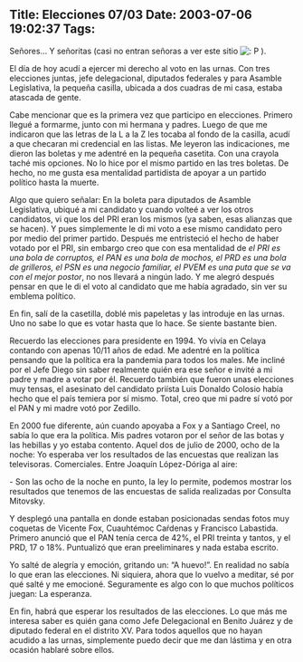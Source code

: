 Title: Elecciones 07/03
Date: 2003-07-06 19:02:37
Tags: 
---
<p>Señores&#8230; Y señoritas (casi no entran señoras a ver este sitio <img alt=": P " src="http://web.archive.org/web/20030719200405/http://www.damog.org/blog/b2-img/smilies/icon_razz.gif"/>).</p>

<p>El día de hoy acudí a ejercer mi derecho al voto en las urnas. Con tres elecciones juntas, jefe delegacional, diputados federales y para Asamble Legislativa, la pequeña casilla, ubicada a dos cuadras de mi casa, estaba atascada de gente.</p>

<p>Cabe mencionar que es la primera vez que participo en elecciones. Primero llegué a formarme, junto con mi hermana y padres. Luego de que me indicaron que las letras de la L a la Z les tocaba al fondo de la casilla, acudí a que checaran mi credencial en las listas. Me leyeron las indicaciones, me dieron las boletas y me adentré en la pequeña casetita. Con una crayola taché mis opciones. No lo hice por el mismo partido en las tres boletas. De hecho, no me gusta esa mentalidad partidista de apoyar a un partido político hasta la muerte.</p>

<p>Algo que quiero señalar: En la boleta para diputados de Asamble Legislativa, ubiqué a mi candidato y cuando volteé a ver los otros candidatos, vi que los del PRI eran los mismos (ya saben, esas alianzas que se hacen). Y pues simplemente le di mi voto a ese mismo candidato pero por medio del primer partido. Después me entristeció el hecho de haber votado por el PRI, sin embargo creo que con esa mentalidad de <em>el PRI es una bola de corruptos, el PAN es una bola de mochos, el PRD es una bola de grilleros, el PSN es una negocio familiar, el PVEM es una puta que se va con el mejor postor</em>, no nos llevará a ningún lado. Y me alegró después pensar en que le di el voto al candidato que me había agradado, sin ver su emblema político.</p>

<p>En fin, salí de la casetilla, doblé mis papeletas y las introduje en las urnas. Uno no sabe lo que es votar hasta que lo hace. Se siente bastante bien.</p>

<p>Recuerdo las elecciones para presidente en 1994. Yo vivía en Celaya contando con apenas 10/11 años de edad. Me adentré en la política pensando que la política era la pandemia para todos los males. Me incliné por el Jefe Diego sin saber realmente quién era ese señor e invité a mi padre y madre a votar por él. Recuerdo también que fueron unas elecciones muy tensas, el asesinato del candidato priísta Luis Donaldo Colosio había hecho que el país temiera por sí mismo. Total, creo que mi padre sí votó por el PAN y mi madre votó por Zedillo.</p>

<p>En 2000 fue diferente, aún cuando apoyaba a Fox y a Santiago Creel, no sabía lo que era la política. Mis padres votaron por el señor de las botas y las hebillas y yo estaba contento. Aquel dos de julio de 2000, ocho de la noche: Yo esperaba ver los resultados de las encuestas que realizan las televisoras. Comerciales. Entre Joaquín López-Dóriga al aire:</p>

<p>- Son las ocho de la noche en punto, la ley lo permite, podemos mostrar los resultados que tenemos de las encuestas de salida realizadas por Consulta Mitovsky.</p>

<p>Y desplegó una pantalla en donde estaban posicionadas sendas fotos muy coquetas de Vicente Fox, Cuauhtémoc Caŕdenas y Francisco Labastida. Primero anunció que el PAN tenía cerca de 42%, el PRI treinta y tantos, y el PRD, 17&#160;o 18%. Puntualizó que eran preeliminares y nada estaba escrito.</p>

<p>Yo salté de alegría y emoción, gritando un: &#8220;A huevo!&#8221;. En realidad no sabía lo que eran las elecciones. Ni siquiera, ahora que lo vuelvo a meditar, sé por qué salté y me emocioné. Seguramente es algo con lo que muchos políticos juegan: La esperanza.</p>

<p>En fin, habrá que esperar los resultados de las elecciones. Lo que más me interesa saber es quién gana como Jefe Delegacional en Benito Juárez y de diputado federal en el distrito XV. Para todos aquellos que no hayan acudido a las urnas, simplemente puedo decir que me dan lástima y en otra ocasión hablaré sobre ellos.</p>
